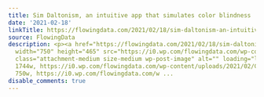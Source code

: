 ```yaml
---
title: Sim Daltonism, an intuitive app that simulates color blindness
date: '2021-02-18'
linkTitle: https://flowingdata.com/2021/02/18/sim-daltonism-an-intuitive-app-that-simulates-color-blindness/
source: FlowingData
description: <p><a href="https://flowingdata.com/2021/02/18/sim-daltonism-an-intuitive-app-that-simulates-color-blindness/"><img
  width="750" height="465" src="https://i0.wp.com/flowingdata.com/wp-content/uploads/2021/02/Color-blindness-app.png?fit=750%2C465&amp;ssl=1"
  class="attachment-medium size-medium wp-post-image" alt="" loading="lazy" srcset="https://i0.wp.com/flowingdata.com/wp-content/uploads/2021/02/Color-blindness-app.png?w=1744&amp;ssl=1
  1744w, https://i0.wp.com/flowingdata.com/wp-content/uploads/2021/02/Color-blindness-app.png?resize=750%2C465&amp;ssl=1
  750w, https://i0.wp.com/flowingdata.com/w ...
disable_comments: true
---
```

<p><a href="https://flowingdata.com/2021/02/18/sim-daltonism-an-intuitive-app-that-simulates-color-blindness/"><img width="750" height="465" src="https://i0.wp.com/flowingdata.com/wp-content/uploads/2021/02/Color-blindness-app.png?fit=750%2C465&amp;ssl=1" class="attachment-medium size-medium wp-post-image" alt="" loading="lazy" srcset="https://i0.wp.com/flowingdata.com/wp-content/uploads/2021/02/Color-blindness-app.png?w=1744&amp;ssl=1 1744w, https://i0.wp.com/flowingdata.com/wp-content/uploads/2021/02/Color-blindness-app.png?resize=750%2C465&amp;ssl=1 750w, https://i0.wp.com/flowingdata.com/w ...